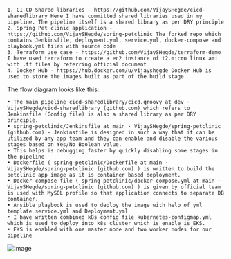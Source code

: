 	1. CI-CD Shared libraries - https://github.com/VijaySHegde/cicd-sharedlibrary Here I have committed shared libraries used in my pipeline. The pipeline itself is a shared library as per DRY principle
	2. Spring Pet clinic application - https://github.com/VijaySHegde/spring-petclinic The forked repo which contains Jenkinsfile, deployment.yml, service.yml, docker-compose and playbook.yml files with source code
	3. Terraform use case - https://github.com/VijaySHegde/terraform-demo I have used terraform to create a ec2 instance of t2.micro linux ami with .tf files by referring official document
	4. Docker Hub - https://hub.docker.com/u/vijayshegde Docker Hub is used to store the images built as part of the build stage.
The flow diagram looks like this:
	


	• The main pipeline cicd-sharedlibrary/cicd.groovy at dev · VijaySHegde/cicd-sharedlibrary (github.com) which refers to Jenkinsfile (Config file) is also a shared library as per DRY principle.
	• spring-petclinic/Jenkinsfile at main · VijaySHegde/spring-petclinic (github.com) - Jenkinsfile is designed in such a way that it can be utilized by any app team and they can enable and disable the various stages based on Yes/No Boolean value.
	• This helps is debugging faster by quickly disabling some stages in the pipeline
	• Dockerfile ( spring-petclinic/Dockerfile at main · VijaySHegde/spring-petclinic (github.com) ) is written to build the petclinic app image as it is container based deployment.
	• Docker-compose file ( spring-petclinic/docker-compose.yml at main · VijaySHegde/spring-petclinic (github.com) ) is given by official team is used with MySQL profile so that application connects to separate DB container.
	• Ansible playbook is used to deploy the image with help of yml template service.yml and Deployment.yml
	• I have written combined k8s config file kubernetes-configmap.yml which is used to deploy into k8s cluster which is enable is EKS.
	• EKS is enabled with one master node and two worker nodes for our pipeline
![image](https://user-images.githubusercontent.com/55663295/123197059-9a2b2a80-d4c8-11eb-8fa9-72b889d16fde.png)
